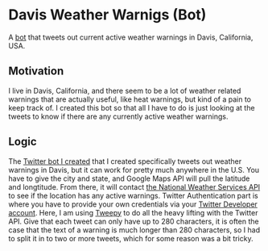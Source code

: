 # Davis Weather Warnigs (Bot)
A [bot](https://twitter.com/davisweatherbot) that tweets out current active weather warnings in Davis, California, USA.

## Motivation
I live in Davis, California, and there seem to be a lot of weather related warnings that are actually useful, like heat warnings, but kind of a pain to keep track of. I created this bot so that all I have to do is just looking at the tweets to know if there are any currently active weather warnings.

## Logic
The [Twitter bot I created](https://twitter.com/davisweatherbot) that I created specifically tweets out weather warnings in Davis, but it can work for pretty much anywhere in the U.S. You have to give the city and state, and Google Maps API will pull the latitude and longtitude. From there, it will contact [the National Weather Services API](https://www.weather.gov/documentation/services-web-api) to see if the location has any active warnings. Twitter Authentication part is where you have to provide your own credentials via your [Twitter Developer account](https://developer.twitter.com/). Here, I am using [Tweepy](https://www.tweepy.org/) to do all the heavy lifting with the Twitter API.
Give that each tweet can only have up to 280 characters, it is often the case that the text of a warning is much longer than 280 characters, so I had to split it in to two or more tweets, which for some reason was a bit tricky.

